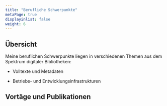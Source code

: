```yaml
---
title: "Berufliche Schwerpunkte"
metaPage: true
displayinlist: false
weight: 6
---
```


## Übersicht

Meine beruflichen Schwerpunkte liegen in verschiedenen Themen aus dem Spektrum digitaler Bibliotheken:

* Volltexte und Metadaten

* Betriebs- und Entwicklungsinfrastrukturen

## Vortäge und Publikationen
